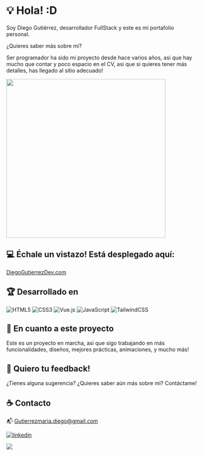 #

# 💡 Hola! :D

Soy Diego Gutiérrez, desarrollador FullStack y este es mi portafolio personal.

¿Quieres saber más sobre mi?

Ser programador ha sido mi proyecto desde hace varios años, asi que hay mucho que contar y poco espacio en el CV, asi que si quieres tener más detalles, has llegado al sitio adecuado!

<img src="https://user-images.githubusercontent.com/74038190/212749447-bfb7e725-6987-49d9-ae85-2015e3e7cc41.gif" style="width: 30em;"/>

## 💻 Échale un vistazo! Está desplegado aquí:

[DiegoGutierrezDev.com](https://diegogutierrezdev.netlify.app/)

## 🏆 Desarrollado en

![HTML5](https://img.shields.io/badge/html5-%23E34F26.svg?style=for-the-badge&logo=html5&logoColor=white)
![CSS3](https://img.shields.io/badge/css3-%231572B6.svg?style=for-the-badge&logo=css3&logoColor=white)
![Vue.js](https://img.shields.io/badge/vuejs-%2335495e.svg?style=for-the-badge&logo=vuedotjs&logoColor=%234FC08D)
![JavaScript](https://img.shields.io/badge/javascript-%23323330.svg?style=for-the-badge&logo=javascript&logoColor=%23F7DF1E)
![TailwindCSS](https://img.shields.io/badge/tailwindcss-%2338B2AC.svg?style=for-the-badge&logo=tailwind-css&logoColor=white)

## 💼 En cuanto a este proyecto

Este es un proyecto en marcha, asi que sigo trabajando en más funcionalidades, diseños, mejores prácticas, animaciones, y mucho más!

## 🍻 Quiero tu feedback!

¿Tienes alguna sugerencia?
¿Quieres saber aún más sobre mi?
Contáctame!

## ☕ Contacto

📬 Gutierrezmaria.diego@gmail.com

[![linkedin](https://img.shields.io/badge/linkedin-0A66C2?style=for-the-badge&logo=linkedin&logoColor=white)](https://www.linkedin.com/in/diegoguti%C3%A9rrezdev/)

![](https://user-images.githubusercontent.com/74038190/225813708-98b745f2-7d22-48cf-9150-083f1b00d6c9.gif)
